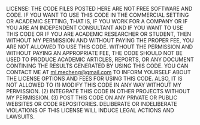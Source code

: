 LICENSE: THE CODE FILES POSTED HERE ARE NOT FREE SOFTWARE AND CODE. IF YOU WANT TO USE THIS CODE IN THE COMMERCIAL SETTING OR ACADEMIC SETTING, THAT IS, IF YOU WORK FOR A COMPANY OR IF YOU ARE AN INDEPENDENT CONSULTANT AND IF YOU WANT TO USE THIS CODE OR IF YOU ARE ACADEMIC RESEARCHER OR STUDENT, THEN WITHOUT MY PERMISSION AND WITHOUT PAYING THE PROPER FEE, YOU ARE NOT ALLOWED TO USE THIS CODE. WITHOUT THE PERMISSION AND WITHOUT PAYING AN APPROPRIATE FEE, THE CODE SHOULD NOT BE USED TO PRODUCE ACADEMIC ARTICLES, REPORTS, OR ANY DOCUMENT CONTINING THE RESULTS GENERATED BY USING THIS CODE. YOU CAN CONTACT ME AT
ml.mecheng@gmail.com
TO INFORM YOURSELF ABOUT THE LICENSE OPTIONS AND FEES FOR USING THIS CODE. ALSO, IT IS NOT ALLOWED TO (1) MODIFY THIS CODE IN ANY WAY WITHOUT MY PERMISSION. (2) INTEGRATE THIS CODE IN OTHER PROJECTS WITHOUT MY PERMISSION. (3) POST THIS CODE ON ANY PRIVATE OR PUBLIC WEBSITES OR CODE REPOSITORIES. DELIBERATE OR INDELIBERATE VIOLATIONS OF THIS LICENSE WILL INDUCE LEGAL ACTIONS AND LAWSUITS.
